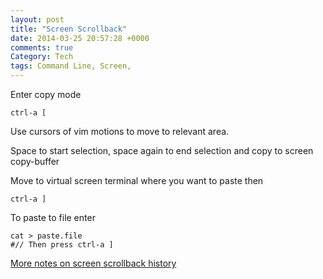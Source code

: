 ```yaml
---
layout: post
title: "Screen Scrollback"
date: 2014-03-25 20:57:28 +0000
comments: true
Category: Tech
tags: Command Line, Screen,
---
```


Enter copy mode

    ctrl-a [

Use cursors of vim motions to move to relevant area.

Space to start selection, space again to end selection and copy to screen copy-buffer

Move to virtual screen terminal where you want to paste then

    ctrl-a ]

To paste to file enter 

    cat > paste.file
    #// Then press ctrl-a ]
 
[More notes on screen scrollback history][screen-history]

[screen-history]: http://commandliners.com/2009/12/screen-working-with-the-scrollback-buffer/
